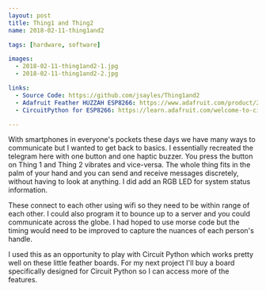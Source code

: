 ```yaml
---
layout: post
title: Thing1 and Thing2
name: 2018-02-11-thing1and2

tags: [hardware, software]

images:
  - 2018-02-11-thing1and2-1.jpg
  - 2018-02-11-thing1and2-2.jpg

links:
  - Source Code: https://github.com/jsayles/Thing1and2
  - Adafruit Feather HUZZAH ESP8266: https://www.adafruit.com/product/2821
  - CircuitPython for ESP8266: https://learn.adafruit.com/welcome-to-circuitpython/circuitpython-for-esp8266

---
```

With smartphones in everyone's pockets these days we have many ways to communicate
but I wanted to get back to basics.  I essentially recreated the telegram
here with one button and one haptic buzzer.  You press the button on Thing 1 and
Thing 2 vibrates and vice-versa.  The whole thing fits in the palm of your hand
and you can send and receive messages discretely, without having to look at
anything.  I did add an RGB LED for system status information.

These connect to each other using wifi so they need to be within range of each
other.  I could also program it to bounce up to a server and you could
communicate across the globe.  I had hoped to use morse code but the timing
would need to be improved to capture the nuances of each person's handle.

I used this as an opportunity to play with Circuit Python which works pretty
well on these little feather boards.  For my next project I'll buy a board
specifically designed for Circuit Python so I can access more of the features.  
